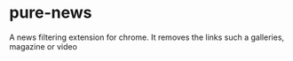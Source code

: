 # pure-news
A news filtering extension for chrome. It removes the links such a galleries, magazine or video
